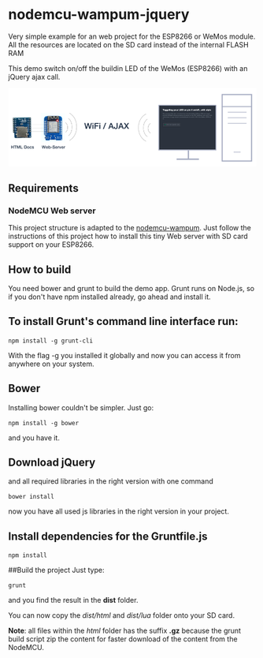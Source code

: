# nodemcu-wampum-jquery

Very simple example for an web project for the ESP8266 or WeMos module.
All the resources are located on the SD card instead of the internal FLASH RAM


This demo switch on/off the buildin LED of the WeMos (ESP8266) with an jQuery ajax call.



![WebServer](/teaser.png?raw=true "ESP8266 as full web server")


## Requirements

### NodeMCU Web server
This project structure is adapted to the [nodemcu-wampum](https://github.com/freegroup/nodemcu-wampum).
Just follow the instructions of this project how to install this tiny Web server with SD card
support on your ESP8266.

## How to build

You need bower and grunt to build the demo app.
Grunt runs on Node.js, so if you don't have npm installed already, go ahead and install it.

## To install Grunt's command line interface run:

```
npm install -g grunt-cli
```

With the flag -g you installed it globally and now you can access it from anywhere on your system.

## Bower
Installing bower couldn't be simpler. Just go:
```
npm install -g bower
```
and you have it.

## Download jQuery
and all required libraries in the right version with one command

```
bower install
```
now you have all used js libraries in the right version in your project.


## Install dependencies for the Gruntfile.js
```
npm install
```

##Build the project
Just type:
```
grunt
```
and you find the result in the **dist** folder.

You can now copy the *dist/html* and *dist/lua* folder onto your SD card.

**Note**: all files within the *html* folder has the suffix **.gz** because the
grunt build script zip the content for faster download of the content from the NodeMCU.

